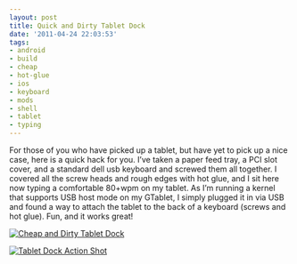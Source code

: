 ```yaml
---
layout: post
title: Quick and Dirty Tablet Dock
date: '2011-04-24 22:03:53'
tags:
- android
- build
- cheap
- hot-glue
- ios
- keyboard
- mods
- shell
- tablet
- typing
---
```



For those of you who have picked up a tablet, but have yet to pick up a nice case, here is a quick hack for you. I’ve taken a paper feed tray, a PCI slot cover, and a standard dell usb keyboard and screwed them all together. I covered all the screw heads and rough edges with hot glue, and I sit here now typing a comfortable 80+wpm on my tablet. As I’m running a kernel that supports USB host mode on my GTablet, I simply plugged it in via USB and found a way to attach the tablet to the back of a keyboard (screws and hot glue). Fun, and it works great!

[![](http://66.147.244.180/~hunterda/content/images/2011/04/PICT00121-300x225.jpg "Cheap and Dirty Tablet Dock")](http://66.147.244.180/~hunterda/content/images/2011/04/PICT00121.jpg)

[![](http://66.147.244.180/~hunterda/content/images/2011/04/tmp_995215941-300x225.jpg "Tablet Dock Action Shot")](http://66.147.244.180/~hunterda/content/images/2011/04/tmp_995215941.jpeg)


